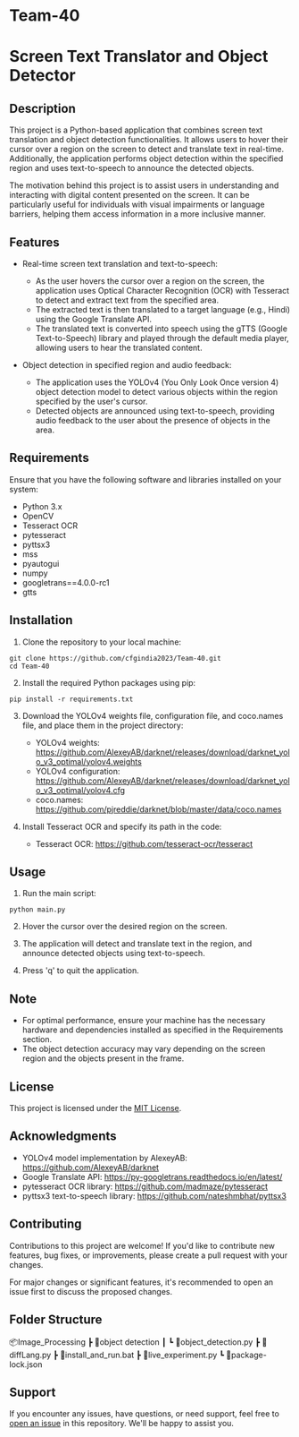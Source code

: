 # Team-40

# Screen Text Translator and Object Detector

## Description

This project is a Python-based application that combines screen text translation and object detection functionalities. It allows users to hover their cursor over a region on the screen to detect and translate text in real-time. Additionally, the application performs object detection within the specified region and uses text-to-speech to announce the detected objects.

The motivation behind this project is to assist users in understanding and interacting with digital content presented on the screen. It can be particularly useful for individuals with visual impairments or language barriers, helping them access information in a more inclusive manner.

## Features

- Real-time screen text translation and text-to-speech:

  - As the user hovers the cursor over a region on the screen, the application uses Optical Character Recognition (OCR) with Tesseract to detect and extract text from the specified area.
  - The extracted text is then translated to a target language (e.g., Hindi) using the Google Translate API.
  - The translated text is converted into speech using the gTTS (Google Text-to-Speech) library and played through the default media player, allowing users to hear the translated content.

- Object detection in specified region and audio feedback:
  - The application uses the YOLOv4 (You Only Look Once version 4) object detection model to detect various objects within the region specified by the user's cursor.
  - Detected objects are announced using text-to-speech, providing audio feedback to the user about the presence of objects in the area.

## Requirements

Ensure that you have the following software and libraries installed on your system:

- Python 3.x
- OpenCV
- Tesseract OCR
- pytesseract
- pyttsx3
- mss
- pyautogui
- numpy
- googletrans==4.0.0-rc1
- gtts

## Installation

1. Clone the repository to your local machine:

```
git clone https://github.com/cfgindia2023/Team-40.git
cd Team-40
```

2. Install the required Python packages using pip:

```
pip install -r requirements.txt
```

3. Download the YOLOv4 weights file, configuration file, and coco.names file, and place them in the project directory:

   - YOLOv4 weights: https://github.com/AlexeyAB/darknet/releases/download/darknet_yolo_v3_optimal/yolov4.weights
   - YOLOv4 configuration: https://github.com/AlexeyAB/darknet/releases/download/darknet_yolo_v3_optimal/yolov4.cfg
   - coco.names: https://github.com/pjreddie/darknet/blob/master/data/coco.names

4. Install Tesseract OCR and specify its path in the code:

   - Tesseract OCR: https://github.com/tesseract-ocr/tesseract

## Usage

1. Run the main script:

```
python main.py
```

2. Hover the cursor over the desired region on the screen.

3. The application will detect and translate text in the region, and announce detected objects using text-to-speech.

4. Press 'q' to quit the application.

## Note

- For optimal performance, ensure your machine has the necessary hardware and dependencies installed as specified in the Requirements section.
- The object detection accuracy may vary depending on the screen region and the objects present in the frame.

## License

This project is licensed under the [MIT License](LICENSE).

## Acknowledgments

- YOLOv4 model implementation by AlexeyAB: https://github.com/AlexeyAB/darknet
- Google Translate API: https://py-googletrans.readthedocs.io/en/latest/
- pytesseract OCR library: https://github.com/madmaze/pytesseract
- pyttsx3 text-to-speech library: https://github.com/nateshmbhat/pyttsx3

## Contributing

Contributions to this project are welcome! If you'd like to contribute new features, bug fixes, or improvements, please create a pull request with your changes.

For major changes or significant features, it's recommended to open an issue first to discuss the proposed changes.

## Folder Structure

📦Image_Processing
┣ 📂object detection
┃ ┗ 📜object_detection.py
┣ 📜diffLang.py
┣ 📜install_and_run.bat
┣ 📜live_experiment.py
┗ 📜package-lock.json

## Support

If you encounter any issues, have questions, or need support, feel free to [open an issue](https://github.com/cfgindia2023/Team-40.git) in this repository. We'll be happy to assist you.

